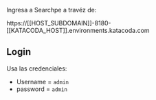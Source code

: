 Ingresa a Searchpe a travéz de:

https://[[HOST_SUBDOMAIN]]-8180-[[KATACODA_HOST]].environments.katacoda.com

## Login

Usa las credenciales:

- Username = `admin`
- password = `admin`
